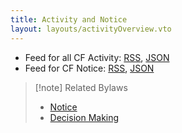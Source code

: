 ```yaml
---
title: Activity and Notice
layout: layouts/activityOverview.vto
---
```


- Feed for all CF Activity: [RSS](/feed/index.rss), [JSON](/feed/index.json)
- Feed for CF Notice: [RSS](/feed/notice.rss), [JSON](/feed/notice.json)

> [!note] Related Bylaws
> - [Notice](../foundation/bylaws/6-notice-records.md#notice)
> - [Decision Making](../foundation/bylaws/5-decision-making.md)